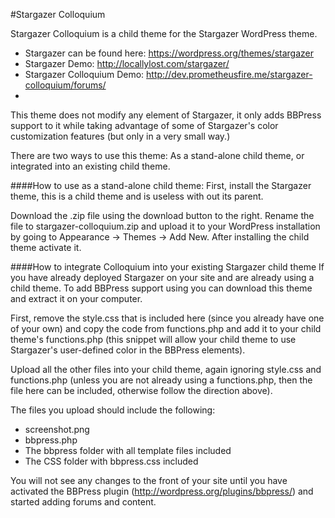 #Stargazer Colloquium

Stargazer Colloquium is a child theme for the Stargazer WordPress theme.

* Stargazer can be found here: https://wordpress.org/themes/stargazer
* Stargazer Demo: http://locallylost.com/stargazer/
* Stargazer Colloquium Demo: http://dev.prometheusfire.me/stargazer-colloquium/forums/
* 
This theme does not modify any element of Stargazer, it only adds BBPress support to it while taking advantage of some of Stargazer's color customization features (but only in a very small way.)

There are two ways to use this theme: As a stand-alone child theme, or integrated into an existing child theme.

####How to use as a stand-alone child theme:
First, install the Stargazer theme, this is a child theme and is useless with out its parent.

Download the .zip file using the download button to the right. Rename the file to stargazer-colloquium.zip and upload it to your WordPress installation by going to Appearance -> Themes -> Add New. After installing the child theme activate it.

####How to integrate Colloquium into your existing Stargazer child theme
If you have already deployed Stargazer on your site and are already using a child theme. To add BBPress support using you can download this theme and extract it on your computer.

First, remove the style.css that is included here (since you already have one of your own) and copy the code from functions.php and add it to your child theme's functions.php (this snippet will allow your child theme to use Stargazer's user-defined color in the BBPress elements).

Upload all the other files into your child theme, again ignoring style.css and functions.php (unless you are not already using a functions.php, then the file here can be included, otherwise follow the direction above).

The files you upload should include the following:
* screenshot.png
* bbpress.php
* The bbpress folder with all template files included
* The CSS folder with bbpress.css included

You will not see any changes to the front of your site until you have activated the BBPress plugin (http://wordpress.org/plugins/bbpress/) and started adding forums and content.





